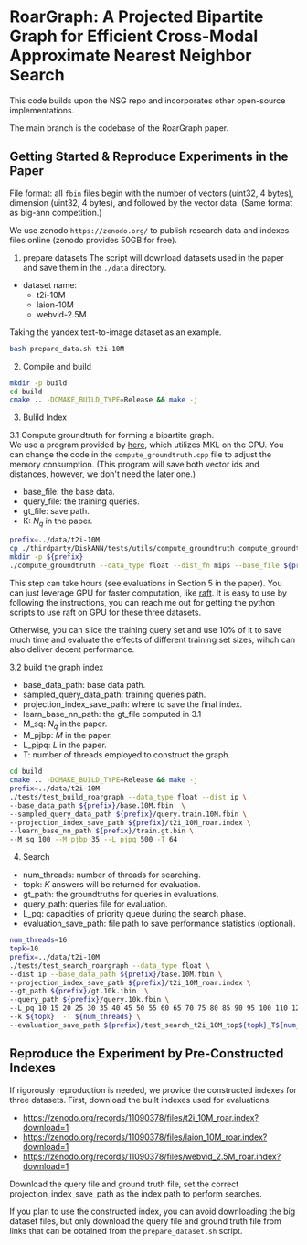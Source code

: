 # RoarGraph: A Projected Bipartite Graph for Efficient Cross-Modal Approximate Nearest Neighbor Search

This code builds upon the NSG repo and incorporates other open-source implementations.

The main branch is the codebase of the RoarGraph paper.
## Getting Started & Reproduce Experiments in the Paper
File format: all `fbin` files begin with the number of vectors (uint32, 4 bytes), dimension (uint32, 4 bytes), and followed by the vector data. (Same format as big-ann competition.)

We use zenodo `https://zenodo.org/` to publish research data and indexes files online (zenodo provides 50GB for free).

1. prepare datasets
The script will download datasets used in the paper and save them in the `./data` directory.
- dataset name:
    - t2i-10M
    - laion-10M
    - webvid-2.5M

Taking the yandex text-to-image dataset as an example.

```bash
bash prepare_data.sh t2i-10M
```

2. Compile and build
```bash
mkdir -p build
cd build
cmake .. -DCMAKE_BUILD_TYPE=Release && make -j
```


3. Bulild Index

3.1 Compute groundtruth for forming a bipartite graph.  
We use a program provided by [here](https://github.com/matchyc/DiskANN/tree/master/tests/utils), which utilizes MKL on the CPU.
You can change the code in the `compute_groundtruth.cpp` file to adjust the memory consumption. (This program will save both vector ids and distances, however, we don't need the later one.)
- base_file: the base data.
- query_file: the training queries.
- gt_file: save path.
- K: $N_q$ in the paper.

```bash
prefix=../data/t2i-10M
cp ./thirdparty/DiskANN/tests/utils/compute_groundtruth compute_groundtruth
mkdir -p ${prefix}
./compute_groundtruth --data_type float --dist_fn mips --base_file ${prefix}/base.10M.fbin  --query_file ${prefix}/query.train.10M.fbin  --gt_file ${prefix}/train.gt.bin --K 100
```

This step can take hours (see evaluations in Section 5 in the paper). You can just leverage GPU for faster computation, like [raft](https://github.com/rapidsai/raft). It is easy to use by following the instructions, you can reach me out for getting the python scripts to use raft on GPU for these three datasets.

Otherwise, you can slice the training query set and use 10% of it to save much time and evaluate the effects of different training set sizes, wihch can also deliver decent performance.

3.2 build the graph index
- base_data_path: base data path.
- sampled_query_data_path: training queries path.
- projection_index_save_path: where to save the final index.
- learn_base_nn_path: the gt_file computed in 3.1
- M_sq: $N_q$ in the paper.
- M_pjbp: $M$ in the paper.
- L_pjpq: $L$ in the paper.
- T: number of threads employed to construct the graph.

```bash
cd build
cmake .. -DCMAKE_BUILD_TYPE=Release && make -j
prefix=../data/t2i-10M
./tests/test_build_roargraph --data_type float --dist ip \
--base_data_path ${prefix}/base.10M.fbin  \
--sampled_query_data_path ${prefix}/query.train.10M.fbin \
--projection_index_save_path ${prefix}/t2i_10M_roar.index \
--learn_base_nn_path ${prefix}/train.gt.bin \
--M_sq 100 --M_pjbp 35 --L_pjpq 500 -T 64
```

4. Search

- num_threads: number of threads for searching.
- topk: $K$ answers will be returned for evaluation.
- gt_path: the groundtruths for queries in evaluations.
- query_path: queries file for evaluation.
- L_pq: capacities of priority queue during the search phase.
- evaluation_save_path: file path to save performance statistics (optional).

```bash
num_threads=16
topk=10
prefix=../data/t2i-10M
./tests/test_search_roargraph --data_type float \
--dist ip --base_data_path ${prefix}/base.10M.fbin \
--projection_index_save_path ${prefix}/t2i_10M_roar.index \
--gt_path ${prefix}/gt.10k.ibin  \
--query_path ${prefix}/query.10k.fbin \
--L_pq 10 15 20 25 30 35 40 45 50 55 60 65 70 75 80 85 90 95 100 110 120 130 140 150 160 170 180 190 200 220 240 260 280 300 350 400 450 500 550 600 650 700 750 800 900 1000 1100 1200 1300 1400 1500 1600 1700 1800 1900 2000 \
--k ${topk}  -T ${num_threads} \
--evaluation_save_path ${prefix}/test_search_t2i_10M_top${topk}_T${num_threads}.csv
```

## Reproduce the Experiment by Pre-Constructed Indexes
If rigorously reproduction is needed, we provide the constructed indexes for three datasets.
First, download the built indexes used for evaluations.
- https://zenodo.org/records/11090378/files/t2i_10M_roar.index?download=1
- https://zenodo.org/records/11090378/files/laion_10M_roar.index?download=1
- https://zenodo.org/records/11090378/files/webvid_2.5M_roar.index?download=1

Download the query file and ground truth file, set the correct projection_index_save_path as the index path to perform searches.

If you plan to use the constructed index, you can avoid downloading the big dataset files, but only download the query file and ground truth file from links that can be obtained from the `prepare_dataset.sh` script.


